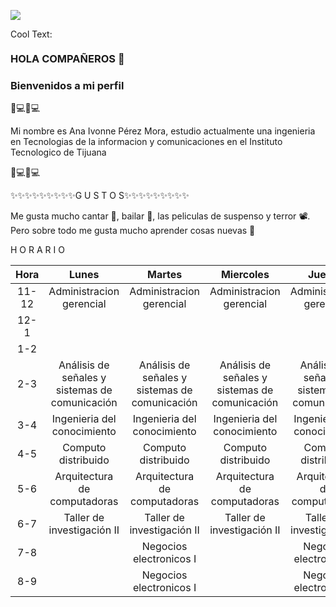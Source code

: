
![](https://images.cooltext.com/5549017.ng)

<a href="http://cooltext.com" target="_top"><img src="https://cooltext.com/images/ct_pixel.gif" width="80" height="15" alt="Cool Text: Logo and Graphics Generator" border="0" /></a>


### HOLA COMPAÑEROS 👋

### Bienvenidos a mi perfil

👋​💻​🦋​💻​

Mi nombre es Ana Ivonne Pérez Mora, estudio actualmente una ingenieria en Tecnologias de la informacion y comunicaciones en el Instituto Tecnologico de Tijuana

👋​💻​🦋​💻​

✨✨✨✨✨✨✨✨✨G U S T O S✨✨✨✨✨✨✨✨✨ 

Me gusta mucho cantar 🎤, bailar 💃, las peliculas de suspenso y terror 📽️. Pero sobre todo me gusta mucho aprender cosas nuevas 🔭

H O R A R I O 

|  Hora |                      Lunes                     |                     Martes                     |                    Miercoles                   |                     Jueves                     |                     Viernes                    |
|:-----:|:----------------------------------------------:|:----------------------------------------------:|:----------------------------------------------:|:----------------------------------------------:|:----------------------------------------------:|
|11-12 |            Administracion gerencial            |            Administracion gerencial            |            Administracion gerencial            |            Administracion gerencial            |                                                |
|12-1  |                                                |                                                |                                                |                                                |                                                |
|1-2   |                                                |                                                |                                                |                                                |                                                |
|2-3   | Análisis de señales y sistemas de comunicación | Análisis de señales y sistemas de comunicación | Análisis de señales y sistemas de comunicación | Análisis de señales y sistemas de comunicación | Análisis de señales y sistemas de comunicación |
|3-4   |           Ingenieria del conocimiento          |           Ingenieria del conocimiento          |           Ingenieria del conocimiento          |           Ingenieria del conocimiento          |                                                |
|4-5   |               Computo distribuido              |               Computo distribuido              |               Computo distribuido              |               Computo distribuido              |               Computo distribuido              |
|5-6   |          Arquitectura de computadoras          |          Arquitectura de computadoras          |          Arquitectura de computadoras          |          Arquitectura de computadoras          |                                                |
|6-7   |           Taller de investigación II           |           Taller de investigación II           |           Taller de investigación II           |           Taller de investigación II           |                                                |
|7-8   |                                                |            Negocios electronicos I             |                                                |            Negocios electronicos I             |                                                |
|8-9   |                                                |            Negocios electronicos I             |                                                |            Negocios electronicos I             |                                                |



